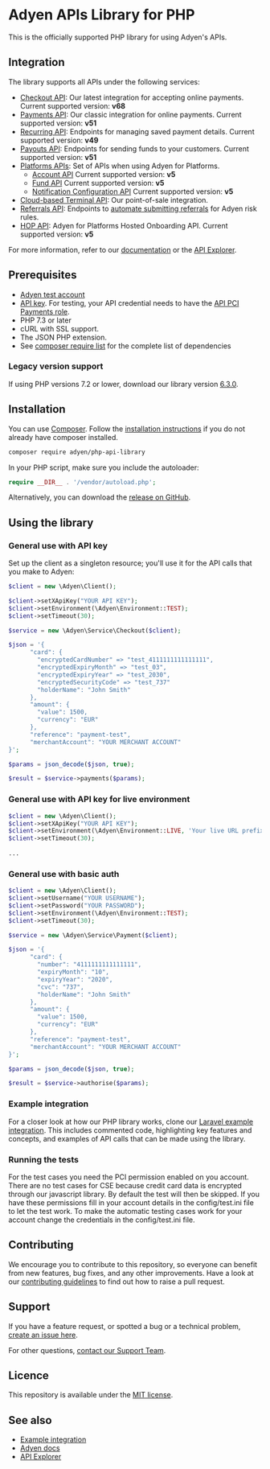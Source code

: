 # Adyen APIs Library for PHP

This is the officially supported PHP library for using Adyen's APIs.

## Integration
The library supports all APIs under the following services:

* [Checkout API](https://docs.adyen.com/api-explorer/#/CheckoutService/v68/overview): Our latest integration for accepting online payments. Current supported version: **v68**
* [Payments API](https://docs.adyen.com/api-explorer/#/Payment/v51/overview): Our classic integration for online payments. Current supported version: **v51**
* [Recurring API](https://docs.adyen.com/api-explorer/#/Recurring/v49/overview): Endpoints for managing saved payment details. Current supported version: **v49**
* [Payouts API](https://docs.adyen.com/api-explorer/#/Payout/v51/overview): Endpoints for sending funds to your customers. Current supported version: **v51**
* [Platforms APIs](https://docs.adyen.com/platforms/api): Set of APIs when using Adyen for Platforms. 
  * [Account API](https://docs.adyen.com/api-explorer/#/Account/v5/overview) Current supported version: **v5**
  * [Fund API](https://docs.adyen.com/api-explorer/#/Fund/v5/overview) Current supported version: **v5**
  * [Notification Configuration API](https://docs.adyen.com/api-explorer/#/NotificationConfigurationService/v5/overview) Current supported version: **v5**
* [Cloud-based Terminal API](https://docs.adyen.com/point-of-sale/terminal-api-reference): Our point-of-sale integration.
* [Referrals API](https://docs.adyen.com/risk-management/automate-submitting-referrals/referrals-api-reference): Endpoints to [automate submitting referrals](https://docs.adyen.com/risk-management/automate-submitting-referrals) for Adyen risk rules.
* [HOP API](https://docs.adyen.com/api-explorer/#/Hop/v5/overview): Adyen for Platforms Hosted Onboarding API. Current supported version: **v5**

For more information, refer to our [documentation](https://docs.adyen.com/) or the [API Explorer](https://docs.adyen.com/api-explorer/).


## Prerequisites

- [Adyen test account](https://docs.adyen.com/get-started-with-adyen)
- [API key](https://docs.adyen.com/development-resources/api-credentials#generate-api-key). For testing, your API credential needs to have the [API PCI Payments role](https://docs.adyen.com/development-resources/api-credentials#roles).
- PHP 7.3 or later
- cURL with SSL support.
- The JSON PHP extension.
- See [composer require list](https://github.com/Adyen/adyen-php-api-library/blob/develop/composer.json#L10) for the complete list of dependencies

### Legacy version support

If using PHP versions 7.2 or lower, download our library version [6.3.0](https://github.com/Adyen/adyen-php-api-library/releases/tag/6.3.0).

## Installation

You can use [Composer](https://getcomposer.org/). Follow the [installation instructions](https://getcomposer.org/doc/00-intro.md) if you do not already have composer installed.

~~~~ bash
composer require adyen/php-api-library
~~~~

In your PHP script, make sure you include the autoloader:

~~~~ php
require __DIR__ . '/vendor/autoload.php';
~~~~

Alternatively, you can download the [release on GitHub](https://github.com/Adyen/adyen-php-api-library/releases).

## Using the library

### General use with API key

Set up the client as a singleton resource; you'll use it for the API calls that you make to Adyen:

~~~~ php
$client = new \Adyen\Client();

$client->setXApiKey("YOUR API KEY");
$client->setEnvironment(\Adyen\Environment::TEST);
$client->setTimeout(30);

$service = new \Adyen\Service\Checkout($client);

$json = '{
      "card": {
        "encryptedCardNumber" => "test_4111111111111111",
        "encryptedExpiryMonth" => "test_03",
        "encryptedExpiryYear" => "test_2030",
        "encryptedSecurityCode" => "test_737"
        "holderName": "John Smith"
      },
      "amount": {
        "value": 1500,
        "currency": "EUR"
      },
      "reference": "payment-test",
      "merchantAccount": "YOUR MERCHANT ACCOUNT"
}';

$params = json_decode($json, true);

$result = $service->payments($params);
~~~~

### General use with API key for live environment
~~~~ php
$client = new \Adyen\Client();
$client->setXApiKey("YOUR API KEY");
$client->setEnvironment(\Adyen\Environment::LIVE, 'Your live URL prefix');
$client->setTimeout(30);
 
...
~~~~

### General use with basic auth
~~~~ php
$client = new \Adyen\Client();
$client->setUsername("YOUR USERNAME");
$client->setPassword("YOUR PASSWORD");
$client->setEnvironment(\Adyen\Environment::TEST);
$client->setTimeout(30);

$service = new \Adyen\Service\Payment($client);

$json = '{
      "card": {
        "number": "4111111111111111",
        "expiryMonth": "10",
        "expiryYear": "2020",
        "cvc": "737",
        "holderName": "John Smith"
      },
      "amount": {
        "value": 1500,
        "currency": "EUR"
      },
      "reference": "payment-test",
      "merchantAccount": "YOUR MERCHANT ACCOUNT"
}';

$params = json_decode($json, true);

$result = $service->authorise($params);
~~~~

### Example integration

For a closer look at how our PHP library works, clone our [Laravel example integration](https://github.com/adyen-examples/adyen-php-online-payments). This includes commented code, highlighting key features and concepts, and examples of API calls that can be made using the library.

### Running the tests
For the test cases you need the PCI permission enabled on you account. There are no test cases for CSE because credit card data is encrypted through our javascript library.
By default the test will then be skipped. If you have these permissions fill in your account details in the config/test.ini file to let the test work.
To make the automatic testing cases work for your account change the credentials in the config/test.ini file.

## Contributing

We encourage you to contribute to this repository, so everyone can benefit from new features, bug fixes, and any other improvements.
Have a look at our [contributing guidelines](https://github.com/Adyen/adyen-php-api-library/blob/develop/CONTRIBUTING.md) to find out how to raise a pull request.

## Support
If you have a feature request, or spotted a bug or a technical problem, [create an issue here](https://github.com/Adyen/adyen-php-api-library/issues/new/choose).

For other questions, [contact our Support Team](https://www.adyen.help/hc/en-us/requests/new?ticket_form_id=360000705420).

## Licence
This repository is available under the [MIT license](https://github.com/Adyen/adyen-php-api-library/blob/master/LICENSE).

## See also
* [Example integration](https://github.com/adyen-examples/adyen-php-online-payments)
* [Adyen docs](https://docs.adyen.com/)
* [API Explorer](https://docs.adyen.com/api-explorer/)
